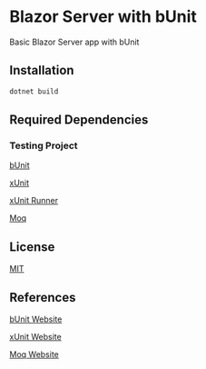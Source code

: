 # Blazor Server with bUnit

Basic Blazor Server app with bUnit

## Installation

```c#
dotnet build
```

## Required Dependencies

### Testing Project

[bUnit](https://www.nuget.org/packages/bunit/)

[xUnit](https://www.nuget.org/packages/xunit/)

[xUnit Runner](https://www.nuget.org/packages/xunit.runner.visualstudio/)

[Moq](https://www.nuget.org/packages/Moq)

## License

[MIT](https://choosealicense.com/licenses/mit/)

## References

[bUnit Website](https://bunit.dev/)

[xUnit Website](https://xunit.net/)

[Moq Website](https://github.com/moq/moq4)
